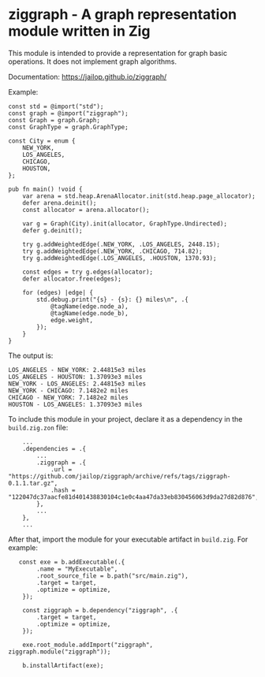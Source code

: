 # ziggraph - A graph representation module written in Zig

This module is intended to provide a representation for graph basic
operations. It does not implement graph algorithms.

Documentation: <https://jailop.github.io/ziggraph/>

Example:

```zig
const std = @import("std");
const graph = @import("ziggraph");
const Graph = graph.Graph;
const GraphType = graph.GraphType;

const City = enum {
    NEW_YORK,
    LOS_ANGELES,
    CHICAGO,
    HOUSTON,
};

pub fn main() !void {
    var arena = std.heap.ArenaAllocator.init(std.heap.page_allocator);
    defer arena.deinit();
    const allocator = arena.allocator();

    var g = Graph(City).init(allocator, GraphType.Undirected);
    defer g.deinit();

    try g.addWeightedEdge(.NEW_YORK, .LOS_ANGELES, 2448.15);
    try g.addWeightedEdge(.NEW_YORK, .CHICAGO, 714.82);
    try g.addWeightedEdge(.LOS_ANGELES, .HOUSTON, 1370.93); 

    const edges = try g.edges(allocator);
    defer allocator.free(edges);

    for (edges) |edge| {
        std.debug.print("{s} - {s}: {} miles\n", .{
            @tagName(edge.node_a),
            @tagName(edge.node_b),
            edge.weight,
        });
    }
}
```

The output is:

```
LOS_ANGELES - NEW_YORK: 2.44815e3 miles
LOS_ANGELES - HOUSTON: 1.37093e3 miles
NEW_YORK - LOS_ANGELES: 2.44815e3 miles
NEW_YORK - CHICAGO: 7.1482e2 miles
CHICAGO - NEW_YORK: 7.1482e2 miles
HOUSTON - LOS_ANGELES: 1.37093e3 miles
```

To include this module in your project, declare it as a dependency in the
`build.zig.zon` file:

```zig
    ...
    .dependencies = .{                                                          
        ...
        .ziggraph = .{                                                           
            .url = "https://github.com/jailop/ziggraph/archive/refs/tags/ziggraph-0.1.1.tar.gz",                                                                
            .hash = "122047dc37aacfe81d401438830104c1e0c4aa47da33eb830456063d9da27d82d876",                                                                     
        },
        ...
    },
    ...
```

After that, import the module for your executable artifact in `build.zig`. For
example:

```zig
   const exe = b.addExecutable(.{                                              
        .name = "MyExecutable",                                                           
        .root_source_file = b.path("src/main.zig"),
        .target = target,                                                       
        .optimize = optimize,                                                   
    });                                                                         
                                                                                
    const ziggraph = b.dependency("ziggraph", .{                                
        .target = target,                                                       
        .optimize = optimize,                                                   
    });                                                                         
                                                                                
    exe.root_module.addImport("ziggraph", ziggraph.module("ziggraph"));    
    
    b.installArtifact(exe);
```
